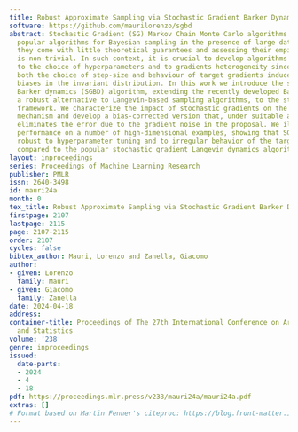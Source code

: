 ```yaml
---
title: Robust Approximate Sampling via Stochastic Gradient Barker Dynamics
software: https://github.com/maurilorenzo/sgbd
abstract: Stochastic Gradient (SG) Markov Chain Monte Carlo algorithms (MCMC) are
  popular algorithms for Bayesian sampling in the presence of large datasets. However,
  they come with little theoretical guarantees and assessing their empirical performances
  is non-trivial. In such context, it is crucial to develop algorithms that are robust
  to the choice of hyperparameters and to gradients heterogeneity since, in practice,
  both the choice of step-size and behaviour of target gradients induce hard-to-control
  biases in the invariant distribution. In this work we introduce the stochastic gradient
  Barker dynamics (SGBD) algorithm, extending the recently developed Barker MCMC scheme,
  a robust alternative to Langevin-based sampling algorithms, to the stochastic gradient
  framework. We characterize the impact of stochastic gradients on the Barker transition
  mechanism and develop a bias-corrected version that, under suitable assumptions,
  eliminates the error due to the gradient noise in the proposal. We illustrate the
  performance on a number of high-dimensional examples, showing that SGBD is more
  robust to hyperparameter tuning and to irregular behavior of the target gradients
  compared to the popular stochastic gradient Langevin dynamics algorithm.
layout: inproceedings
series: Proceedings of Machine Learning Research
publisher: PMLR
issn: 2640-3498
id: mauri24a
month: 0
tex_title: Robust Approximate Sampling via Stochastic Gradient Barker Dynamics
firstpage: 2107
lastpage: 2115
page: 2107-2115
order: 2107
cycles: false
bibtex_author: Mauri, Lorenzo and Zanella, Giacomo
author:
- given: Lorenzo
  family: Mauri
- given: Giacomo
  family: Zanella
date: 2024-04-18
address:
container-title: Proceedings of The 27th International Conference on Artificial Intelligence
  and Statistics
volume: '238'
genre: inproceedings
issued:
  date-parts:
  - 2024
  - 4
  - 18
pdf: https://proceedings.mlr.press/v238/mauri24a/mauri24a.pdf
extras: []
# Format based on Martin Fenner's citeproc: https://blog.front-matter.io/posts/citeproc-yaml-for-bibliographies/
---
```

